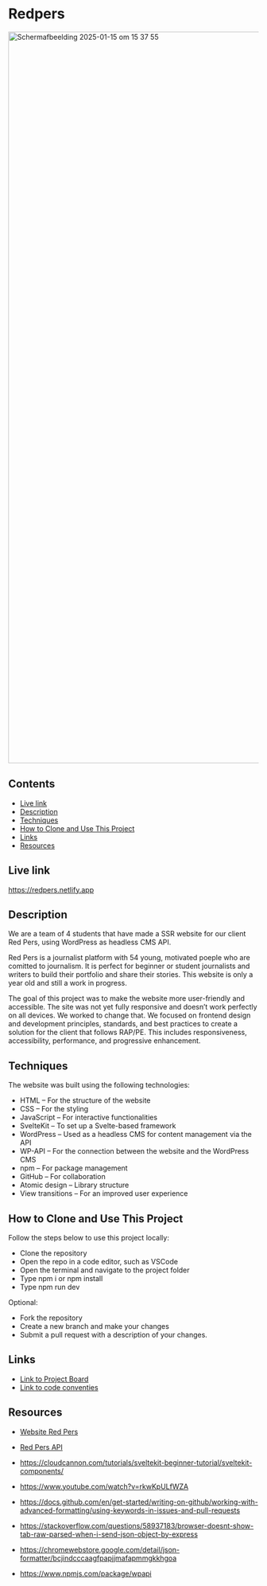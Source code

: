 # Redpers
<img width="1470" alt="Scherm­afbeelding 2025-01-15 om 15 37 55" src="https://github.com/user-attachments/assets/8bdf4082-3a16-47b0-9723-d1fb5675af30" />

## Contents
* [Live link](https://github.com/fdnd-agency/red-pers/blob/main/README.md#live-link)
* [Description](https://github.com/fdnd-agency/red-pers/blob/main/README.md#description)
* [Techniques](https://github.com/fdnd-agency/red-pers/blob/main/README.md#techniques)
* [How to Clone and Use This Project](https://github.com/fdnd-agency/red-pers/blob/main/README.md#how-to-clone-and-use-this-project)
* [Links](https://github.com/fdnd-agency/red-pers/blob/main/README.md#links)
* [Resources](https://github.com/fdnd-agency/red-pers/blob/main/README.md#resources)

## Live link

https://redpers.netlify.app

## Description
We are a team of 4 students that have made a SSR website for our client Red Pers, using WordPress as headless CMS API. 

Red Pers is a journalist platform with 54 young, motivated poeple who are comitted to journalism. It is perfect for beginner or student journalists and writers to build their portfolio and share their stories. This website is only a year old and still a work in progress.

The goal of this project was to make the website more user-friendly and accessible. The site was not yet fully responsive and doesn’t work perfectly on all devices. We worked to change that. We focused on frontend design and development principles, standards, and best practices to create a solution for the client that follows RAP/PE. This includes responsiveness, accessibility, performance, and progressive enhancement.

## Techniques
The website was built using the following technologies:
* HTML – For the structure of the website
* CSS – For the styling
* JavaScript – For interactive functionalities
* SvelteKit – To set up a Svelte-based framework
* WordPress – Used as a headless CMS for content management via the API
* WP-API – For the connection between the website and the WordPress CMS
* npm – For package management
* GitHub – For collaboration
* Atomic design – Library structure
* View transitions – For an improved user experience

## How to Clone and Use This Project
Follow the steps below to use this project locally:
* Clone the repository
* Open the repo in a code editor, such as VSCode
* Open the terminal and navigate to the project folder
* Type npm i or npm install
* Type npm run dev

Optional:

* Fork the repository
* Create a new branch and make your changes
* Submit a pull request with a description of your changes.

## Links
* [Link to Project Board](https://github.com/orgs/fdnd-agency/projects/28/views/1)
* [Link to code conventies](https://github.com/orgs/fdnd-agency/projects/28/views/1?pane=issue&itemId=86764521)

## Resources

* [Website Red Pers](https://redpers.nl/)
* [Red Pers API](https://redpers.nl/wp-json/wp/v2/posts)

* https://cloudcannon.com/tutorials/sveltekit-beginner-tutorial/sveltekit-components/
* https://www.youtube.com/watch?v=rkwKpULfWZA
* https://docs.github.com/en/get-started/writing-on-github/working-with-advanced-formatting/using-keywords-in-issues-and-pull-requests
* https://stackoverflow.com/questions/58937183/browser-doesnt-show-tab-raw-parsed-when-i-send-json-object-by-express
* https://chromewebstore.google.com/detail/json-formatter/bcjindcccaagfpapjjmafapmmgkkhgoa
* https://www.npmjs.com/package/wpapi
